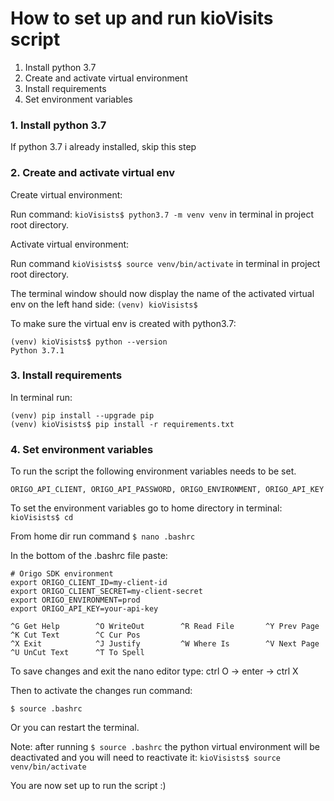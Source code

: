 
# How to set up and run kioVisits script

1. Install python 3.7
2. Create and activate virtual environment
3. Install requirements
4. Set environment variables


### 1. Install python 3.7

If python 3.7 i already installed, skip this step

### 2. Create and activate virtual env

Create virtual environment:

Run command: `kioVisists$ python3.7 -m venv venv` in terminal in project root directory.

Activate virtual environment:

Run command `kioVisists$ source venv/bin/activate` in terminal in project root directory.

The terminal window should now display the name of the activated virtual env on the left hand side: `(venv) kioVisists$ `

To make sure the virtual env is created with python3.7:
```
(venv) kioVisists$ python --version
Python 3.7.1
```

### 3. Install requirements

In terminal run:

```
(venv) pip install --upgrade pip
(venv) kioVisists$ pip install -r requirements.txt
```

### 4. Set environment variables

To run the script the following environment variables needs to be set.

`
ORIGO_API_CLIENT, ORIGO_API_PASSWORD, ORIGO_ENVIRONMENT, ORIGO_API_KEY
`

To set the environment variables go to home directory in terminal: `kioVisists$ cd`

From home dir run command `$ nano .bashrc`

In the bottom of the .bashrc file paste:
```
# Origo SDK environment
export ORIGO_CLIENT_ID=my-client-id
export ORIGO_CLIENT_SECRET=my-client-secret
export ORIGO_ENVIRONMENT=prod
export ORIGO_API_KEY=your-api-key

^G Get Help        ^O WriteOut        ^R Read File       ^Y Prev Page       ^K Cut Text        ^C Cur Pos
^X Exit            ^J Justify         ^W Where Is        ^V Next Page       ^U UnCut Text      ^T To Spell
```
To save changes and exit the nano editor type: ctrl O -> enter -> ctrl X

Then to activate the changes run command:

`$ source .bashrc`

Or you can restart the terminal.

Note: after running `$ source .bashrc` the python virtual environment will be deactivated and you will need to reactivate it: `kioVisists$ source venv/bin/activate`

You are now set up to run the script :)

